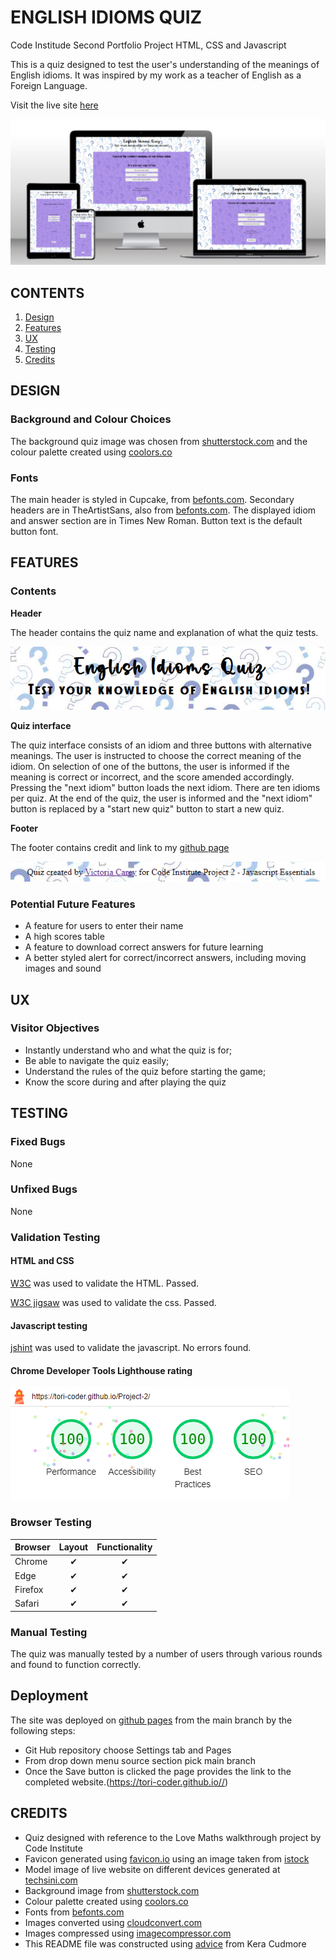 # ENGLISH IDIOMS QUIZ
Code Institude Second Portfolio Project HTML, CSS and Javascript

This is a quiz designed to test the user's understanding of the meanings of English idioms. It was inspired by my work as a teacher of English as a Foreign Language.

Visit the live site [here](https://tori-coder.github.io/Project-2/)

![mock-up](assets/images/readme-imgs/mockup.png)

## CONTENTS
1. [Design](#design)
2. [Features](#features)
3. [UX](#ux)
4. [Testing](#testing)
5. [Credits](#credits) 

## DESIGN

### Background and Colour Choices
The background quiz image was chosen from [shutterstock.com](https://www.shutterstock.com/) and the colour palette created using [coolors.co](https://coolors.co)

### Fonts
The main header is styled in Cupcake, from [befonts.com](https://cupcake-font.html). 
Secondary headers are in TheArtistSans, also from [befonts.com](https://cupcake-font.html).
The displayed idiom and answer section are in Times New Roman.
Button text is the default button font.


## FEATURES

### Contents

**Header**

The header contains the quiz name and explanation of what the quiz tests.

![Header](assets/images/readme-imgs/header.png)

**Quiz interface**

The quiz interface consists of an idiom and three buttons with alternative meanings. The user is instructed to choose the correct meaning of the idiom. On selection of one of the buttons, the user is informed if the meaning is correct or incorrect, and the score amended accordingly. Pressing the "next idiom" button loads the next idiom. 
There are ten idioms per quiz. At the end of the quiz, the user is informed and the "next idiom" button is replaced by a "start new quiz" button to start a new quiz.

**Footer**

The footer contains credit and link to my [github page](https://github.com/Tori-coder)

![Footer](assets/images/readme-imgs/footer.png)

### Potential Future Features

- A feature for users to enter their name
- A high scores table
- A feature to download correct answers for future learning
- A better styled alert for correct/incorrect answers, including moving images and sound


## UX

### Visitor Objectives

* Instantly understand who and what the quiz is for;
* Be able to navigate the quiz easily;
* Understand the rules of the quiz before starting the game;
* Know the score during and after playing the quiz


## TESTING

### Fixed Bugs

None

### Unfixed Bugs

None


### Validation Testing

#### HTML and CSS

[W3C](https://validator.w3.org/) was used to validate the HTML. Passed.

[W3C jigsaw](https://jigsaw.w3.org/css-validator/) was used to validate the css. Passed.

#### Javascript testing

[jshint](https://jshint.com/) was used to validate the javascript. No errors found.

#### Chrome Developer Tools Lighthouse rating

![Lighthouse Rating](assets/images/readme-imgs/lighthouse-report.png)

### Browser Testing

| Browser   | Layout    | Functionality | 
| :--- | :---: | :---: |
| Chrome | ✔ | ✔ |
| Edge | ✔ | ✔ |
| Firefox | ✔ | ✔ |
| Safari | ✔ | ✔ |

### Manual Testing

The quiz was manually tested by a number of users through various rounds and found to function correctly.

## Deployment

The site was deployed on [github pages](https://tori-coder.github.io/Project-2/) from the main branch by the following steps:
* Git Hub repository choose Settings tab and Pages
* From drop down menu source section pick main branch
* Once the Save button is clicked the page provides the link to the completed website.(https://tori-coder.github.io//)

## CREDITS

- Quiz designed with reference to the Love Maths walkthrough project by Code Institute
- Favicon generated using [favicon.io](https://favicon.io/) using an image taken from [istock](https://www.istockphoto.com/)
- Model image of live website on different devices generated at [techsini.com](https://techsini.com/multi-mockup/index.php)
- Background image from [shutterstock.com](https://www.shutterstock.com/)
- Colour palette created using [coolors.co](https://coolors.co)
- Fonts from [befonts.com](https://cupcake-font.html)
- Images converted using [cloudconvert.com](https://cloudconvert.com/webp-converter)
- Images compressed using [imagecompressor.com](https://imagecompressor.com/)
- This README file was constructed using [advice](https://github.com/kera-cudmore/readme-examples) from Kera Cudmore